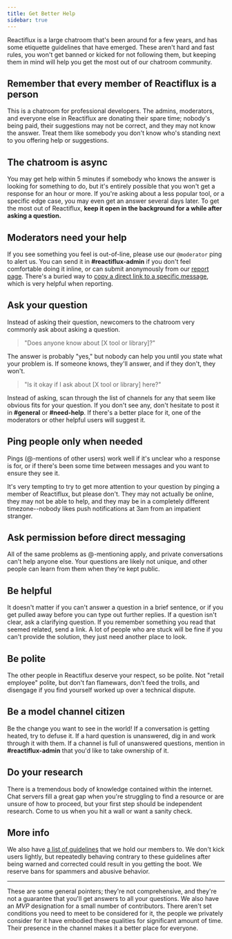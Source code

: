 ```yaml
---
title: Get Better Help
sidebar: true
---
```


Reactiflux is a large chatroom that's been around for a few years, and has some etiquette guidelines that have emerged. These aren't hard and fast rules, you won't get banned or kicked for not following them, but keeping them in mind will help you get the most out of our chatroom community.

## Remember that every member of Reactiflux is a person

This is a chatroom for professional developers. The admins, moderators, and everyone else in Reactiflux are donating their spare time; nobody's being paid, their suggestions may not be correct, and they may not know the answer. Treat them like somebody you don't know who's standing next to you offering help or suggestions.

## The chatroom is async

You may get help within 5 minutes if somebody who knows the answer is looking for something to do, but it's entirely possible that you won't get a response for an hour or more. If you're asking about a less popular tool, or a specific edge case, you may even get an answer several days later. To get the most out of Reactiflux, **keep it open in the background for a while after asking a question.**

## Moderators need your help

If you see something you feel is out-of-line, please use our `@moderator` ping to alert us. You can send it in **#reactiflux-admin** if you don't feel comfortable doing it inline, or can submit anonymously from our [report page](/contact). There's a buried way to [copy a direct link to a specific message](https://support.discordapp.com/hc/en-us/articles/206346498-Where-can-I-find-my-User-Server-Message-ID-), which is very helpful when reporting.

## Ask your question

Instead of asking their question, newcomers to the chatroom very commonly ask about asking a question.

> "Does anyone know about [X tool or library]?"

The answer is probably "yes," but nobody can help you until you state what your problem is. If someone knows, they'll answer, and if they don't, they won't.

> "Is it okay if I ask about [X tool or library] here?"

Instead of asking, scan through the list of channels for any that seem like obvious fits for your question. If you don't see any, don't hesitate to post it in **#general** or **#need-help**. If there's a better place for it, one of the moderators or other helpful users will suggest it.

## Ping people only when needed

Pings (@-mentions of other users) work well if it's unclear who a response is for, or if there's been some time between messages and you want to ensure they see it.

It's very tempting to try to get more attention to your question by pinging a member of Reactiflux, but please don't. They may not actually be online, they may not be able to help, and they may be in a completely different timezone--nobody likes push notifications at 3am from an impatient stranger.

## Ask permission before direct messaging

All of the same problems as @-mentioning apply, and private conversations can't help anyone else. Your questions are likely not unique, and other people can learn from them when they're kept public.

## Be helpful

It doesn't matter if you can't answer a question in a brief sentence, or if you get pulled away before you can type out further replies. If a question isn't clear, ask a clarifying question. If you remember something you read that seemed related, send a link. A lot of people who are stuck will be fine if you can't provide the solution, they just need another place to look.

## Be polite

The other people in Reactiflux deserve your respect, so be polite. Not "retail employee" polite, but don't fan flamewars, don't feed the trolls, and disengage if you find yourself worked up over a technical dispute.

## Be a model channel citizen

Be the change you want to see in the world! If a conversation is getting heated, try to defuse it. If a hard question is unanswered, dig in and work through it with them. If a channel is full of unanswered questions, mention in **#reactiflux-admin** that you'd like to take ownership of it.

## Do your research

There is a tremendous body of knowledge contained within the internet. Chat servers fill a great gap when you're struggling to find a resource or are unsure of how to proceed, but your first step should be independent research. Come to us when you hit a wall or want a sanity check.

## More info

We also have [a list of guidelines](/guidelines/) that we hold our members to. We don't kick users lightly, but repeatedly behaving contrary to these guidelines after being warned and corrected could result in you getting the boot. We reserve bans for spammers and abusive behavior.

---

These are some general pointers; they're not comprehensive, and they're not a guarantee that you'll get answers to all your questions. We also have an _MVP_ designation for a small number of contributors. There aren't set conditions you need to meet to be considered for it, the people we privately consider for it have embodied these qualities for significant amount of time. Their presence in the channel makes it a better place for everyone.
